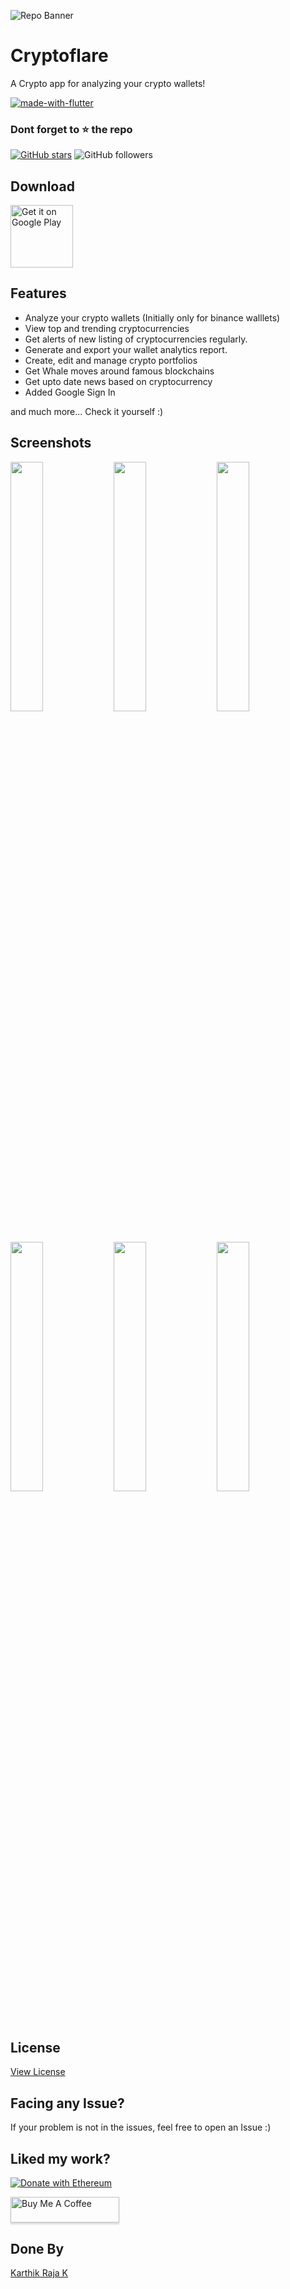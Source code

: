![Repo Banner](https://user-images.githubusercontent.com/64122408/152514836-6cb268ad-54ae-403e-9aa6-cb0315c524b6.png)



# Cryptoflare

A Crypto app for analyzing your crypto wallets!

[![made-with-flutter](https://img.shields.io/badge/Made%20with-Flutter-1f425f.svg)](https://flutter.dev/)

### Dont forget to :star: the repo

[![GitHub stars](https://img.shields.io/github/stars/cryptoflare/cryptoflare.svg?style=social&label=Star)](https://github.com/cryptoflare/cryptoflare) ![GitHub followers](https://img.shields.io/github/followers/karthikraja001.svg?style=social&label=Follow)

## Download

[<img alt='Get it on Google Play' src='https://play.google.com/intl/en_us/badges/static/images/badges/en_badge_web_generic.png' height=100/>](https://play.google.com/store/apps/details?id=com.cryptoflare.app)

## Features

* Analyze your crypto wallets (Initially only for binance walllets)
* View top and trending cryptocurrencies
* Get alerts of new listing of cryptocurrencies regularly.  
* Generate and export your wallet analytics report.
* Create, edit and manage crypto portfolios
* Get Whale moves around famous blockchains
* Get upto date news based on cryptocurrency
* Added Google Sign In

and much more...
Check it yourself :) 

## Screenshots
<img src="https://user-images.githubusercontent.com/64122408/152518100-0b5e4d48-5023-460f-b386-20e655b20d66.png" width="32%"> <img src="https://user-images.githubusercontent.com/64122408/152518704-4e9a7bb1-5684-4222-b11c-fe0be543242c.png" width="32%"> <img src="https://user-images.githubusercontent.com/64122408/152518898-6ed9017a-f00f-436b-8763-a883046e917a.png" width="32%"> <img src="https://user-images.githubusercontent.com/64122408/152523467-d4874329-0569-4cd9-a54e-05efb7910dc3.png" width="32%"> <img src="https://user-images.githubusercontent.com/64122408/152523558-7d4c8b49-ee6e-4bcc-981b-16b6dddcc2cf.png" width="32%"> <img src="https://user-images.githubusercontent.com/64122408/152523630-70765b20-ffdc-4825-b2be-607bb5691585.png" width="32%">

## License

[View License](https://pages.flycricket.io/cryptoflare/terms.html)

## Facing any Issue?

If your problem is not in the issues, feel free to open an Issue :)

## Liked my work?

[![Donate with Ethereum](https://en.cryptobadges.io/badge/big/0x11B239Bc6Ce41e58aF2BeCC8e57CC73Cc8b51614)](https://en.cryptobadges.io/donate/0x11B239Bc6Ce41e58aF2BeCC8e57CC73Cc8b51614)
<br/>

<a href="https://www.buymeacoffee.com/karthikraja01" target="_blank"><img src="https://www.buymeacoffee.com/assets/img/custom_images/orange_img.png" alt="Buy Me A Coffee" style="height: 41px !important;width: 174px !important;box-shadow: 0px 3px 2px 0px rgba(190, 190, 190, 0.5) !important;-webkit-box-shadow: 0px 3px 2px 0px rgba(190, 190, 190, 0.5) !important;" ></a>


## Done By

[Karthik Raja K]()
